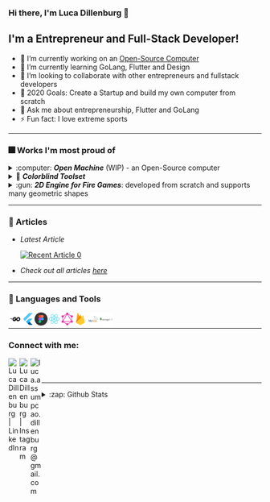 ### Hi there, I'm Luca Dillenburg 👋

## I'm a Entrepreneur and Full-Stack Developer!

- 🔭 I’m currently working on an [Open-Source Computer][openmachine-organization]
- 🌱 I’m currently learning GoLang, Flutter and Design
- 👯 I’m looking to collaborate with other entrepreneurs and fullstack developers
- 🥅 2020 Goals: Create a Startup and build my own computer from scratch
- 💬 Ask me about entrepreneurship, Flutter and GoLang
- ⚡ Fun fact: I love extreme sports

---

### :fireworks: Works I'm most proud of

<details>
  <summary>:computer: <b><i>Open Machine</b></i> (WIP) - an Open-Source computer</summary>

[<img alt="Open Machine" align="left" styles="padding-left: 50px" height="130px" src="https://raw.githubusercontent.com/LucaDillenburg/LucaDillenburg/master/media/openmachine.png"/>][openmachine-organization]

#### Components
  - Machine Language Assembler
  - High-Level Language Compiler
  - Circuit

#### Check out the Organization [here][openmachine-organization]

</details>

<details>
  <summary>🎨 <b><i>Colorblind Toolset</b></i> </summary>

#### Features
- Name the color
- Color blind friendly maps
- Super color differentiation

#### ⚠️ This code is not public

</details>

<details>
  <summary>:gun: <b><i>2D Engine for Fire Games</b></i>: developed from scratch and supports many geometric shapes</summary>

***Check out the Repository [here][openmachine-organization]***

### Example of game using the engine
[<img alt="2D Engine for Fire Games" src="https://raw.githubusercontent.com/LucaDillenburg/Engine-2D-Jogo-de-Tiro/master/exemplo-jogo.gif"/>][openmachine-organization]

</details>

---

### 📕 Articles
- *Latest Article*

  <a href="https://github-readme-medium-recent-article.vercel.app/medium/@luca.assumpcao.dillenburg/0" target="_blank"><img src="https://github-readme-medium-recent-article.vercel.app/medium/@luca.assumpcao.dillenburg/0" alt="Recent Article 0"></a>

- *Check out all articles [here](https://medium.com/@luca.assumpcao.dillenburg)*

---

### 🧭 Languages and Tools

<img align="left" alt="GoLang" width="26px" src="https://raw.githubusercontent.com/github/explore/80688e429a7d4ef2fca1e82350fe8e3517d3494d/topics/go/go.png" />
<img align="left" alt="Flutter" width="26px" src="https://raw.githubusercontent.com/github/explore/80688e429a7d4ef2fca1e82350fe8e3517d3494d/topics/flutter/flutter.png" />
<img align="left" alt="Figma" width="26px" src="https://raw.githubusercontent.com/LucaDillenburg/LucaDillenburg/master/media/figma.png" />
<img align="left" alt="React" width="26px" src="https://raw.githubusercontent.com/github/explore/80688e429a7d4ef2fca1e82350fe8e3517d3494d/topics/react/react.png" />

<img align="left" alt="GraphQL" width="26px" src="https://raw.githubusercontent.com/github/explore/80688e429a7d4ef2fca1e82350fe8e3517d3494d/topics/graphql/graphql.png" />
<img align="left" alt="Firebase" width="26px" src="https://raw.githubusercontent.com/github/explore/80688e429a7d4ef2fca1e82350fe8e3517d3494d/topics/firebase/firebase.png" />
<img align="left" alt="MySQL" width="26px" src="https://raw.githubusercontent.com/github/explore/80688e429a7d4ef2fca1e82350fe8e3517d3494d/topics/mysql/mysql.png" />
<img align="left" alt="MongoDB" width="26px" src="https://raw.githubusercontent.com/github/explore/80688e429a7d4ef2fca1e82350fe8e3517d3494d/topics/mongodb/mongodb.png" />

<br />

---

### Connect with me:

<a target="_blank" href="https://linkedin.com/in/luca-dillenburg">
  <img align="left" alt="Luca Dillenburg | LinkedIn" width="22px" src="https://cdn.jsdelivr.net/npm/simple-icons@v3/icons/linkedin.svg" />
</a>

<a target="_blank" href="https://instagram.com/LucaDillenburg">
  <img align="left" alt="Luca Dillenburg | Instagram" width="22px" src="https://cdn.jsdelivr.net/npm/simple-icons@v3/icons/instagram.svg" />
</a>

<a target="_blank" href="mailto: luca.assumpcao.dillenburg@gmail.com">
  <img align="left" alt="luca.assumpcao.dillenburg@gmail.com" width="22px" src="https://cdn.jsdelivr.net/npm/simple-icons@v3/icons/gmail.svg" />
</a>

<br/>
<br/>

---

<details>
  <summary>:zap: Github Stats</summary>

  <img align="left" alt="LucaDillenburg's Github Stats" src="https://github-readme-stats.vercel.app/api?username=LucaDillenburg&show_icons=true&hide_border=true&count_private=true" />

  <br/>
</details>

[openmachine-organization]: https://github.com/Open-Machine
